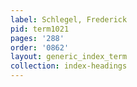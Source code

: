 ```yaml
---
label: Schlegel, Frederick
pid: term1021
pages: '288'
order: '0862'
layout: generic_index_term
collection: index-headings
---
```

